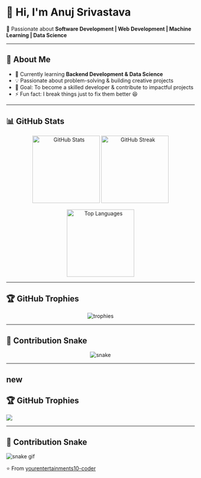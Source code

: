 # 👋 Hi, I'm Anuj Srivastava  

🚀 Passionate about **Software Development | Web Development | Machine Learning | Data Science**  



---

## 🚀 About Me  
- 🌱 Currently learning **Backend Development & Data Science**  
- 💡 Passionate about problem-solving & building creative projects  
- 🎯 Goal: To become a skilled developer & contribute to impactful projects  
- ⚡ Fun fact: I break things just to fix them better 😆  

---

## 📊 GitHub Stats  

<p align="center">
  <img src="https://github-readme-stats.vercel.app/api?username=yourentertainments10-coder&show_icons=true&theme=tokyonight" alt="GitHub Stats" height="180px"/>
  <img src="https://github-readme-streak-stats.herokuapp.com/?user=yourentertainments10-coder&theme=tokyonight" alt="GitHub Streak" height="180px"/>
</p>
<p align="center">
  <img src="https://github-readme-stats.vercel.app/api/top-langs/?username=yourentertainments10-coder&layout=compact&theme=tokyonight" alt="Top Languages" height="180px"/>
</p>

---

## 🏆 GitHub Trophies  

<p align="center">
  <img src="https://github-profile-trophy.vercel.app/?username=yourentertainments10-coder&theme=tokyonight&margin-w=15&margin-h=15" alt="trophies"/>
</p>

---

## 🐍 Contribution Snake  

<p align="center">
  <img src="https://raw.githubusercontent.com/yourentertainments10-coder/yourentertainments10-coder/output/github-contribution-grid-snake.svg" alt="snake"/>
</p>

---

## new

## 🏆 GitHub Trophies
![](https://github-profile-trophy.vercel.app/?username=yourentertainments10-coder&theme=radical&no-frame=false&no-bg=true&margin-w=4)

---

## 🐍 Contribution Snake
![snake gif](https://github.com/yourentertainments10-coder/yourentertainments10-coder/blob/output/github-contribution-grid-snake-dark.svg)



⭐️ From [yourentertainments10-coder](https://github.com/yourentertainments10-coder)
